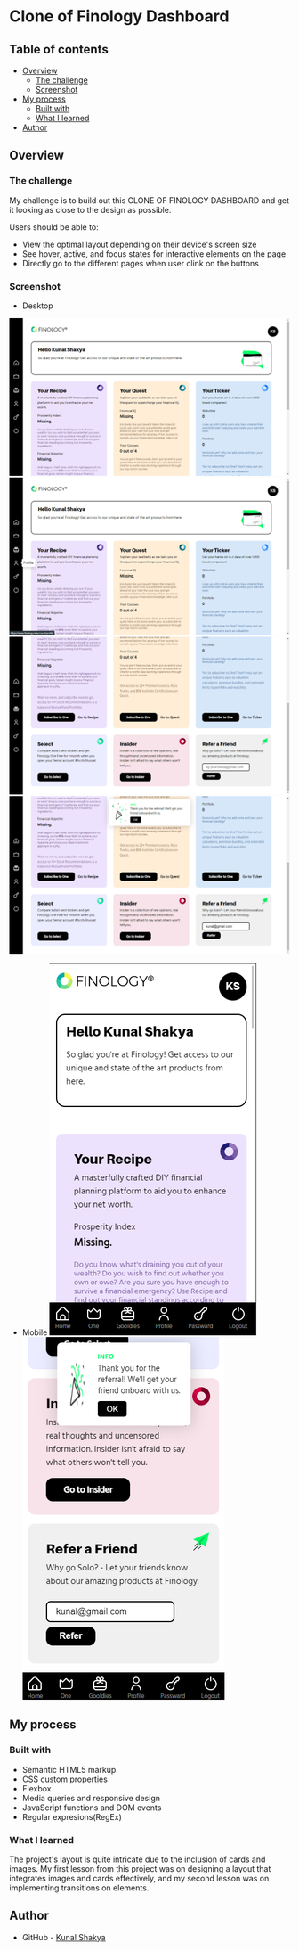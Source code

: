 # Clone of Finology Dashboard

## Table of contents

- [Overview](#overview)
  - [The challenge](#the-challenge)
  - [Screenshot](#screenshot)
- [My process](#my-process)
  - [Built with](#built-with)
  - [What I learned](#what-i-learned)
- [Author](#author)


## Overview

### The challenge

My challenge is to build out this CLONE OF FINOLOGY DASHBOARD and get it looking as close to the design as possible.

Users should be able to:

- View the optimal layout depending on their device's screen size
- See hover, active, and focus states for interactive elements on the page
- Directly go to the different pages when user clink on the buttons


### Screenshot

- Desktop

![](/Screenshorts/Screenshot%20(28).png)
![](/Screenshorts/Screenshot%20(31).png)
![](/Screenshorts/Screenshot%20(29).png)
![](/Screenshorts/Screenshot%20(33).png)

- Mobile
![](/Screenshorts/Screenshot%20(32).png)
![](/Screenshorts/Screenshot%20(34).png)


## My process

### Built with

- Semantic HTML5 markup
- CSS custom properties
- Flexbox
- Media queries and responsive design
- JavaScript functions and DOM events
- Regular expresions(RegEx)


### What I learned

The project's layout is quite intricate due to the inclusion of cards and images. My first lesson from this project was on designing a layout that integrates images and cards effectively, and my second lesson was on implementing transitions on elements.

## Author

- GitHub - [Kunal Shakya](https://github.com/Kunalshakya)